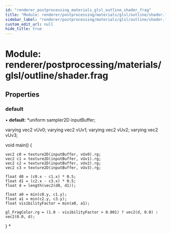 ```yaml
---
id: "renderer_postprocessing_materials_glsl_outline_shader_frag"
title: "Module: renderer/postprocessing/materials/glsl/outline/shader.frag"
sidebar_label: "renderer/postprocessing/materials/glsl/outline/shader.frag"
custom_edit_url: null
hide_title: true
---
```


# Module: renderer/postprocessing/materials/glsl/outline/shader.frag

## Properties

### default

• **default**: *uniform sampler2D inputBuffer;

varying vec2 vUv0;
varying vec2 vUv1;
varying vec2 vUv2;
varying vec2 vUv3;

void main() {

	vec2 c0 = texture2D(inputBuffer, vUv0).rg;
	vec2 c1 = texture2D(inputBuffer, vUv1).rg;
	vec2 c2 = texture2D(inputBuffer, vUv2).rg;
	vec2 c3 = texture2D(inputBuffer, vUv3).rg;

	float d0 = (c0.x - c1.x) * 0.5;
	float d1 = (c2.x - c3.x) * 0.5;
	float d = length(vec2(d0, d1));

	float a0 = min(c0.y, c1.y);
	float a1 = min(c2.y, c3.y);
	float visibilityFactor = min(a0, a1);

	gl_FragColor.rg = (1.0 - visibilityFactor > 0.001) ? vec2(d, 0.0) : vec2(0.0, d);

}
*
